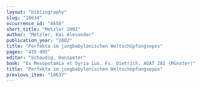```yaml
---
layout: "bibliography"
slug: "18634"
occurrence_id: "4658"
short_title: "Metzler 2002"
author: "Metzler, Kai Alexander"
publication_year: "2002"
title: "Perfekta im jungbabylonischen Weltschöpfungsepos"
pages: "435-495"
editor: "Schaudig, Hanspeter"
book: "Ex Mesopotamia et Syria Lux. Fs. Dietrich. AOAT 281 (Münster)"
title: "Perfekta im jungbabylonischen Weltschöpfungsepos"
previous_item: "18637"
---
```

